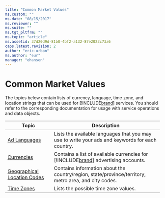 ```yaml
---
title: "Common Market Values"
ms.custom: ""
ms.date: "08/15/2017"
ms.reviewer: ""
ms.suite: ""
ms.tgt_pltfrm: ""
ms.topic: "article"
ms.assetid: 37d20d9d-81b8-4bf2-a132-87e2023c73a6
caps.latest.revision: 2
author: "eric-urban"
ms.author: "eur"
manager: "ehansen"
---
```

# Common Market Values
The topics below contain lists of currency, language, time zone, and location strings that can be used for [!INCLUDE[brand](../concepts/includes/brand.md)] services. You should refer to the corresponding documentation for usage with service operations and data objects.

|Topic|Description|
|---------|---------------|
|[Ad Languages](../concepts/ad-languages.md)|Lists the available languages that you may use to write your ads and keywords for each country.|
|[Currencies](../concepts/currencies.md)|Contains a list of available currencies for [!INCLUDE[brand](../concepts/includes/brand.md)] advertising accounts.|
|[Geographical Location Codes](../concepts/geographical-location-codes.md)|Contains information about the country/region, state/province/territory, metro area, and city codes.|
|[Time Zones](../concepts/time-zones.md)|Lists the possible time zone values.|

